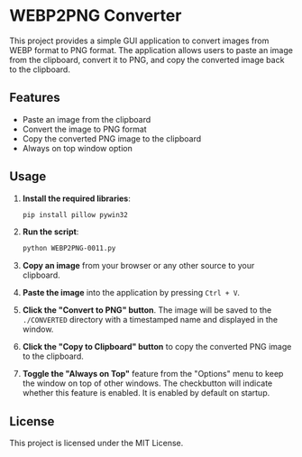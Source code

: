 # WEBP2PNG Converter

This project provides a simple GUI application to convert images from WEBP format to PNG format. The application allows users to paste an image from the clipboard, convert it to PNG, and copy the converted image back to the clipboard.

## Features

- Paste an image from the clipboard
- Convert the image to PNG format
- Copy the converted PNG image to the clipboard
- Always on top window option

## Usage

1. **Install the required libraries**:
    ```bash
    pip install pillow pywin32
    ```

2. **Run the script**:
    ```bash
    python WEBP2PNG-0011.py
    ```

3. **Copy an image** from your browser or any other source to your clipboard.

4. **Paste the image** into the application by pressing `Ctrl + V`.

5. **Click the "Convert to PNG" button**. The image will be saved to the `./CONVERTED` directory with a timestamped name and displayed in the window.

6. **Click the "Copy to Clipboard" button** to copy the converted PNG image to the clipboard.

7. **Toggle the "Always on Top"** feature from the "Options" menu to keep the window on top of other windows. The checkbutton will indicate whether this feature is enabled. It is enabled by default on startup.

## License

This project is licensed under the MIT License.
